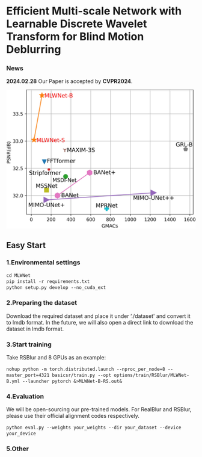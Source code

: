 # Efficient **M**ulti-scale Network with **L**earnable Discrete **W**avelet Transform for Blind Motion Deblurring 

### News
**2024.02.28** Our Paper is accepted by **CVPR2024**.

![PSNR_vs_MACs](figures/metrics.png)

## Easy Start


### 1.Environmental settings

```
cd MLWNet
pip install -r requirements.txt
python setup.py develop --no_cuda_ext
```

### 2.Preparing the dataset

Download the required dataset and place it under ‘./dataset' and convert it to lmdb format. In the future, we will also open a direct link to download the dataset in lmdb format.

### 3.Start  training
Take RSBlur and 8 GPUs as an example:

```
nohup python -m torch.distributed.launch --nproc_per_node=8 --master_port=4321 basicsr/train.py --opt options/train/RSBlur/MLWNet-B.yml --launcher pytorch &>MLWNet-B-RS.out&
```

### 4.Evaluation

We will be open-sourcing our pre-trained models. For RealBlur and RSBlur, please use their official alignment codes respectively.

```
python eval.py --weights your_weights --dir your_dataset --device your_device
```

### 5.Other
